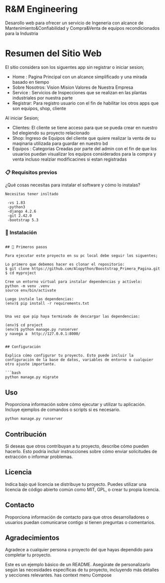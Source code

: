 # R&M Engineering

Desarollo web para ofrecer un servicio de Ingeneria con alcance de Mantenimiento&Confiabilidad y Compra&Venta de equipos recondicionados  para la Industria


# Resumen del Sitio Web


El sitio considera son los siguentes app sin registrar o iniciar sesion;

- Home : Pagina Principal con un alcance simplificado y una mirada basado en tiempo
- Sobre Nosotros: Vision Mision Valores de Nuestra Empresa
- Service : Servicios de Inspecciones que se realizan en las plantas industriales por nuestra parte
- Registrar: Para registro usuario con el fin de habilitar los otros apps que son equipos, shop, cliente 



Al iniciar Sesion;

- Clientes: El cliente se tiene acceso para que se pueda crear en nuestro bd elegiendo su proyecto relacionado 
- Shop: Ingreso de Equipos del cliente que quiere realizar la venta de su maqinaria utilizada para guardar en nuestro  bd
- Equipos : Categorias Creadas  por parte del admin con el fin de que los usuarios puedan visualizar los equipos considerados para la compra y venta incluso realziar modificacines si estan registradas







### 📋 Requisitos previos

¿Qué cosas necesitas para instalar el software y cómo lo instalas?

```
Necesitas tener insltado 

 -vs 1.83
 -python3 
 -django 4.2.6
 -git 2.42.0 
 -bootstrap 5.3

```

### 🔧 Instalación


```

## 🚀 Primeros pasos

Para ejecutar este proyecto en su pc local debe seguir los siguentes;

Lo primero que debemos hacer es clonar el repositorio:
$ git clone https://github.com/Alopython/Booststrap_Primera_Pagina.git
$ cd myproject

Cree un entorno virtual para instalar dependencias y actívelo:
python -m venv .venv
source env/bin/activate

Luego instale las dependencias:
(env)$ pip install -r requirements.txt


Una vez que pip haya terminado de descargar las dependencias:

(env)$ cd project
(env)$ python manage.py runserver
y navega a  http://127.0.0.1:8000/


## Configuración

Explica cómo configurar tu proyecto. Esto puede incluir la configuración de la base de datos, variables de entorno o cualquier otro ajuste importante.

```bash
python manage.py migrate
```

## Uso

Proporciona información sobre cómo ejecutar y utilizar tu aplicación. Incluye ejemplos de comandos o scripts si es necesario.

```bash
python manage.py runserver
```

## Contribución

Si deseas que otros contribuyan a tu proyecto, describe cómo pueden hacerlo. Esto podría incluir instrucciones sobre cómo enviar solicitudes de extracción o informar problemas.

## Licencia

Indica bajo qué licencia se distribuye tu proyecto. Puedes utilizar una licencia de código abierto común como MIT, GPL, o crear tu propia licencia.

## Contacto

Proporciona información de contacto para que otros desarrolladores o usuarios puedan comunicarse contigo si tienen preguntas o comentarios.

## Agradecimientos

Agradece a cualquier persona o proyecto del que hayas dependido para completar tu proyecto.

Este es un ejemplo básico de un README. Asegúrate de personalizarlo según las necesidades específicas de tu proyecto, incluyendo más detalles y secciones relevantes.
has context menu
Compose




